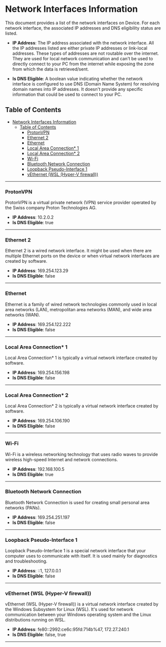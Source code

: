 # Network Interfaces Information

This document provides a list of the network interfaces on Device. For each network interface, the associated IP addresses and DNS eligibility status are listed. 

- **IP Address**: The IP address associated with the network interface. All the IP addresses listed are either private IP addresses or link-local addresses. These types of addresses are not routable over the internet. They are used for local network communication and can't be used to directly connect to your PC from the internet while exposing the zone from which the data is retrieved/sent.

- **Is DNS Eligible**: A boolean value indicating whether the network interface is configured to use DNS (Domain Name System) for resolving domain names into IP addresses. It doesn't provide any specific information that could be used to connect to your PC.

## Table of Contents

- [Network Interfaces Information](#network-interfaces-information)
  - [Table of Contents](#table-of-contents)
    - [ProtonVPN](#protonvpn)
    - [Ethernet 2](#ethernet-2)
    - [Ethernet](#ethernet)
    - [Local Area Connection\* 1](#local-area-connection-1)
    - [Local Area Connection\* 2](#local-area-connection-2)
    - [Wi-Fi](#wi-fi)
    - [Bluetooth Network Connection](#bluetooth-network-connection)
    - [Loopback Pseudo-Interface 1](#loopback-pseudo-interface-1)
    - [vEthernet (WSL (Hyper-V firewall))](#vethernet-wsl-hyper-v-firewall)

---

### ProtonVPN

ProtonVPN is a virtual private network (VPN) service provider operated by the Swiss company Proton Technologies AG.

- **IP Address**: 10.2.0.2
- **Is DNS Eligible**: true

---

### Ethernet 2

Ethernet 2 is a wired network interface. It might be used when there are multiple Ethernet ports on the device or when virtual network interfaces are created by software.

- **IP Address**: 169.254.123.29
- **Is DNS Eligible**: false

---

### Ethernet

Ethernet is a family of wired network technologies commonly used in local area networks (LAN), metropolitan area networks (MAN), and wide area networks (WAN).

- **IP Address**: 169.254.122.222
- **Is DNS Eligible**: false

---

### Local Area Connection* 1

Local Area Connection* 1 is typically a virtual network interface created by software.

- **IP Address**: 169.254.156.198
- **Is DNS Eligible**: false

---

### Local Area Connection* 2

Local Area Connection* 2 is typically a virtual network interface created by software.

- **IP Address**: 169.254.106.190
- **Is DNS Eligible**: false

---

### Wi-Fi

Wi-Fi is a wireless networking technology that uses radio waves to provide wireless high-speed Internet and network connections.

- **IP Address**: 192.168.100.5
- **Is DNS Eligible**: true

---

### Bluetooth Network Connection

Bluetooth Network Connection is used for creating small personal area networks (PANs).

- **IP Address**: 169.254.251.197
- **Is DNS Eligible**: false

---

### Loopback Pseudo-Interface 1

Loopback Pseudo-Interface 1 is a special network interface that your computer uses to communicate with itself. It is used mainly for diagnostics and troubleshooting.

- **IP Address**: ::1, 127.0.0.1
- **Is DNS Eligible**: false

---

### vEthernet (WSL (Hyper-V firewall))

vEthernet (WSL (Hyper-V firewall)) is a virtual network interface created by the Windows Subsystem for Linux (WSL). It's used for network communication between your Windows operating system and the Linux distributions running on WSL.

- **IP Address**: fe80::2992:ce6c:95fd:714b%47, 172.27.240.1
- **Is DNS Eligible**: false, true

---